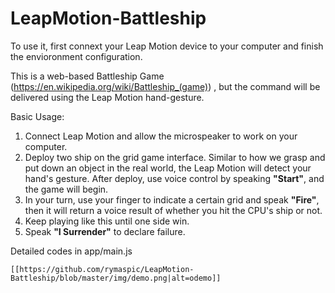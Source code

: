 # LeapMotion-Battleship

To use it, first connext your Leap Motion device to your computer and finish the envioronment configuration.

This is a web-based Battleship Game (<https://en.wikipedia.org/wiki/Battleship_(game)>) , but the command will be delivered using the Leap Motion hand-gesture.

Basic Usage:

1. Connect Leap Motion and allow the microspeaker to work on your computer.
2. Deploy two ship on the grid game interface. Similar to how we grasp and put down an object in the real world, the Leap Motion will detect your hand's gesture. After deploy, use voice control by speaking **"Start"**, and the game will begin.
3. In your turn, use your finger to indicate a certain grid and speak **"Fire"**, then it will return a voice result of whether you hit the CPU's ship or not.
4. Keep playing like this until one side win.
5. Speak **"I Surrender"** to declare failure.

Detailed codes in app/main.js



```
[[https://github.com/rymaspic/LeapMotion-Battleship/blob/master/img/demo.png|alt=odemo]]
```
